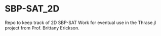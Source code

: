 # SBP-SAT_2D
Repo to keep track of 2D SBP-SAT Work for eventual use in the Thrase.jl project from Prof. Brittany Erickson.
